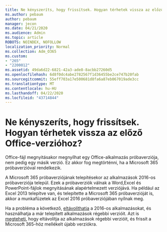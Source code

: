 ```yaml
---
title: Ne kényszeríts, hogy frissítsek. Hogyan térhetek vissza az előző Office-verzióhoz?
ms.author: pebaum
author: pebaum
manager: jecon
ms.date: 04/21/2020
ms.audience: Admin
ms.topic: article
ROBOTS: NOINDEX, NOFOLLOW
localization_priority: Normal
ms.collection: Adm_O365
ms.custom:
- "265"
- "2200012"
ms.assetid: 49da6d22-6821-42a3-ade8-8acbb27260d5
ms.openlocfilehash: 6d8f0dc4abe2782567f1d36455be2ce747b20fab
ms.sourcegitcommit: 55eff703a17e500681d8fa6a87eb067019ade3cc
ms.translationtype: MT
ms.contentlocale: hu-HU
ms.lasthandoff: 04/22/2020
ms.locfileid: "43714844"
---
```

# <a name="dont-force-me-to-upgrade-how-do-i-go-back-to-the-previous-office-version"></a>Ne kényszeríts, hogy frissítsek. Hogyan térhetek vissza az előző Office-verzióhoz?

Office-fájl megnyitásakor megnyílhat egy Office-alkalmazás próbaverziója, nem pedig egy másik verzió. Ez akkor fog megtörténni, ha a Microsoft 365 próbaverzióval rendelkezik.
  
A Microsoft 365 próbaverziójának telepítésekor az alkalmazások 2016-os próbaverziója települ. Ezek a próbaverziók válnak a Word,Excel és PowerPoint-fájlok megnyitásának alapértelmezett verziójává. Ha például az Excel 2013 telepítve van, és telepítette a Microsoft 365 próbaverzióját is, akkor a munkafüzetek az Excel 2016 próbaverziójában nyílnak meg.
  
Ha a probléma a következő, [eltávolíthatja](https://support.office.com/article/9dd49b83-264a-477a-8fcc-2fdf5dbf61d8.aspx) a 2016-os alkalmazásokat, és használhatja a már telepített alkalmazások régebbi verzióit. Azt is [megteheti,](https://support.office.com/article/9dd49b83-264a-477a-8fcc-2fdf5dbf61d8.aspx) hogy eltávolítja az alkalmazások régebbi verzióit, és frissít a Microsoft 365-höz mellékelt újabb verziókra.
